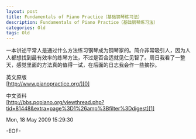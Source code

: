 ```yaml
---
layout: post
title: Fundamentals of Piano Practice（基础钢琴练习法）
description: Fundamentals of Piano Practice（基础钢琴练习法）
categories: Old
tags: Old
---
```

一本讲述平常人是通过什么方法练习钢琴成为钢琴家的。简介非常吸引人，因为人人都想找到最有效率的练琴方法，不过是否合适就见仁见智了。周日我看了一整天，感觉里面的方法真的值得一试，在后面的日志我会作一些摘抄。  
  
英文原版  
[http://www.pianopractice.org/][0]  
  
中文资料  
[http://bbs.popiano.org/viewthread.php?tid=81448&extra=page%3D1%26amp%3Bfilter%3Ddigest][1]  

[0]: http://www.pianopractice.org/
[1]: http://bbs.popiano.org/viewthread.php?tid=81448&extra=page%3D1%26amp%3Bfilter%3Ddigest

Mon, 18 May 2009 15:29:30

-EOF-